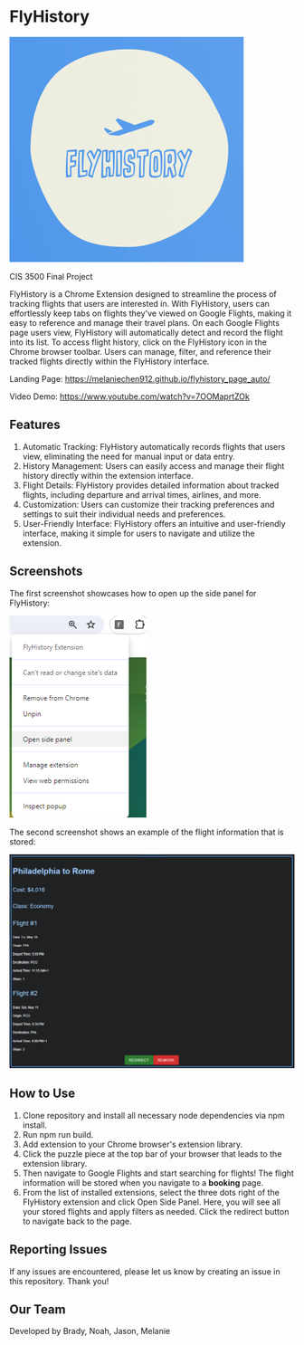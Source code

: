 # FlyHistory

![flyhistorylog](./fh_logo.png)

CIS 3500 Final Project

FlyHistory is a Chrome Extension designed to streamline the process of tracking flights that users are interested in. With FlyHistory, users can effortlessly keep tabs on flights they've viewed on Google Flights, making it easy to reference and manage their travel plans. On each Google Flights page users view, FlyHistory will automatically detect and record the flight into its list. To access flight history, click on the FlyHistory icon in the Chrome browser toolbar. Users can manage, filter, and reference their tracked flights directly within the FlyHistory interface.

Landing Page: https://melaniechen912.github.io/flyhistory_page_auto/

Video Demo: https://www.youtube.com/watch?v=7OOMaprtZOk

## Features
1. Automatic Tracking: FlyHistory automatically records flights that users view, eliminating the need for manual input or data entry.
2. History Management: Users can easily access and manage their flight history directly within the extension interface.
3. Flight Details: FlyHistory provides detailed information about tracked flights, including departure and arrival times, airlines, and more.
4. Customization: Users can customize their tracking preferences and settings to suit their individual needs and preferences.
5. User-Friendly Interface: FlyHistory offers an intuitive and user-friendly interface, making it simple for users to navigate and utilize the extension.

## Screenshots
The first screenshot showcases how to open up the side panel for FlyHistory:

![Screenshot showcases how to open up the side panel for FlyHistory](./screenshot-sidepanel.png)

The second screenshot shows an example of the flight information that is stored:

![Screenshot of example flight](./screenshot-example-flight.png)

## How to Use
1. Clone repository and install all necessary node dependencies via npm install.
2. Run npm run build.
3. Add extension to your Chrome browser's extension library.
4. Click the puzzle piece at the top bar of your browser that leads to the extension library.
5. Then navigate to Google Flights and start searching for flights! The flight information will be stored when you navigate to a **booking** page.
6. From the list of installed extensions, select the three dots right of the FlyHistory extension and click Open Side Panel. Here, you will see all your stored flights and apply filters as needed. Click the redirect button to navigate back to the page.

## Reporting Issues
If any issues are encountered, please let us know by creating an issue in this repository. Thank you!

## Our Team
Developed by Brady, Noah, Jason, Melanie
